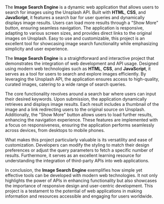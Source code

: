 The **Image Search Engine** is a dynamic web application that allows users to search for images using the Unsplash API. Built with **HTML**, **CSS**, and **JavaScript**, it features a search bar for user queries and dynamically displays image results. Users can load more results through a "Show More" button, ensuring seamless navigation. The application is responsive, adapting to various screen sizes, and provides direct links to the original images on Unsplash. Easy to use and customizable, this project is an excellent tool for showcasing image search functionality while emphasizing simplicity and user experience.
  
The **Image Search Engine** is a straightforward and interactive project that demonstrates the integration of web development and API usage. Designed using modern web technologies such as **HTML**, **CSS**, and **JavaScript**, it serves as a tool for users to search and explore images efficiently. By leveraging the Unsplash API, the application ensures access to high-quality, curated images, catering to a wide range of search queries.

The core functionality revolves around a search bar where users can input their desired keywords. Upon submission, the application dynamically retrieves and displays image results. Each result includes a thumbnail of the image and a link redirecting users to the original source on Unsplash. Additionally, the "Show More" button allows users to load further results, enhancing the navigation experience. These features are implemented with a focus on responsiveness, ensuring the application performs seamlessly across devices, from desktops to mobile phones.

What makes this project particularly valuable is its versatility and ease of customization. Developers can modify the styling to match their design preferences or adjust the query parameters to fetch a specific number of results. Furthermore, it serves as an excellent learning resource for understanding the integration of third-party APIs into web applications.

In conclusion, the **Image Search Engine** exemplifies how simple yet effective tools can be developed with modern web technologies. It not only highlights the power of APIs in enhancing functionality but also showcases the importance of responsive design and user-centric development. This project is a testament to the potential of web applications in making information and resources accessible and engaging for users worldwide.
